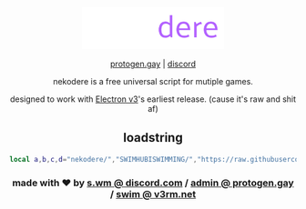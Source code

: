 <div align="center">
<p>
    <img width="250" src="https://github.com/SWIMHUBISWIMMING/nekodere/blob/main/media/logo.png?raw=true">
</p>

[protogen.gay](https://protogen.gay) |
[discord](https://protogen.gay/script)

nekodere is a free universal script for mutiple games.

designed to work with [Electron v3](https://nocap.land)'s earliest release. 
(cause it's raw and shit af)

## loadstring
```lua
local a,b,c,d="nekodere/","SWIMHUBISWIMMING/","https://raw.githubusercontent.com/","main/main.lua";loadstring(game:HttpGet(c..b..a..d))()

```

### made with ❤ by [s.wm @ discord.com](https://discord.com/users/716514203137081376) / [admin @ protogen.gay](mailto:admin@protogen) / [swim @ v3rm.net](https://v3rm.net/members/swim.5416)

</div>
